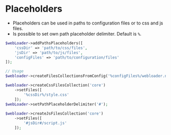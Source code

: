 # Placeholders
- Placeholders can be used in paths to configuration files or to css and js files.
- Is possible to set own path placeholder delimiter. Default is `%`.

````php
$webLoader->addPathsPlaceholders([
    'cssDir' => 'path/to/css/files',
    'jsDir' => 'path/to/js/files',
    'configFiles' => 'path/to/configuration/files'
]);

// Usage
$webloader->createFilesCollectionsFromConfig('%configFiles%/webloader.neon');

$webloader->createCssFilesCollection('core')
    ->setFiles([
        '%cssDir%/style.css'
    ]);
$webLoader->setPathPlaceholderDelimiter('#');
    
$webloader->createJsFilesCollection('core')
    ->setFiles([
        '#jsDir#/script.js'
    ]);
````
